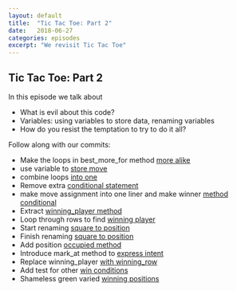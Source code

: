 ```yaml
---
layout: default
title:  "Tic Tac Toe: Part 2"
date:   2018-06-27
categories: episodes
excerpt: "We revisit Tic Tac Toe"
---
```


## Tic Tac Toe: Part 2

In this episode we talk about
* What is evil about this code?
* Variables: using variables to store data, renaming variables
* How do you resist the temptation to try to do it all?


Follow along with our commits:

* Make the loops in best_more_for method [more alike](https://github.com/stride-nyc/evil_genius_podcast_exercises/commit/21918f4e79788a5c6d17b05db981e1ad62ea85fe)
* use variable to [store move](https://github.com/stride-nyc/evil_genius_podcast_exercises/commit/18853867489a34e45c29939c146f7abee350e8e3)
* combine loops [into one](https://github.com/stride-nyc/evil_genius_podcast_exercises/commit/1d39354aefb2153221fbec431c2b86941b3fe761)
* Remove extra [conditional statement](https://github.com/stride-nyc/evil_genius_podcast_exercises/commit/0c72024084305f52b287aa0cdbc88fffa3c0d9f8)
* make move assignment into one liner and make winner [method conditional](https://github.com/stride-nyc/evil_genius_podcast_exercises/commit/37bb1a1eb2c408251f6e047378fc3e930da3d3d5)
* Extract [winning_player method](https://github.com/stride-nyc/evil_genius_podcast_exercises/commit/91764b593f2e8a728a4fcfa8f6ba7ac31252188e)
* Loop through rows to find [winning player](https://github.com/stride-nyc/evil_genius_podcast_exercises/commit/1dd33986b50f4938ee18862d5396b582e0c440b9)
* Start renaming [square to position](https://github.com/stride-nyc/evil_genius_podcast_exercises/commit/6550657318edb3ebed346b97f2fbc15be9ac0fd1)
* Finish renaming [square to position](https://github.com/stride-nyc/evil_genius_podcast_exercises/commit/194ce3a1b23d1bdc973bcbb0a861a7b97589fe39)
* Add position [occupied method](https://github.com/stride-nyc/evil_genius_podcast_exercises/commit/4ccb07335bfd624be55883f0e64cbf623fe2df75)
* Introduce mark_at method to [express intent](https://github.com/stride-nyc/evil_genius_podcast_exercises/commit/64d02e582a68d2e32e41cee200f2d8003417d9c0)
* Replace winning_player [with winning_row](https://github.com/stride-nyc/evil_genius_podcast_exercises/commit/dc8849e28855a4938ddfae131305eb954a36b600)
* Add test for other [win conditions](https://github.com/stride-nyc/evil_genius_podcast_exercises/commit/15166c7e7fa9d2a69c54ea6d58b6bfa5e72b7bc9)
* Shameless green varied [winning positions](https://github.com/stride-nyc/evil_genius_podcast_exercises/commit/8b25d5e31b8f2593df66b1db27a29db1faf0f362)
